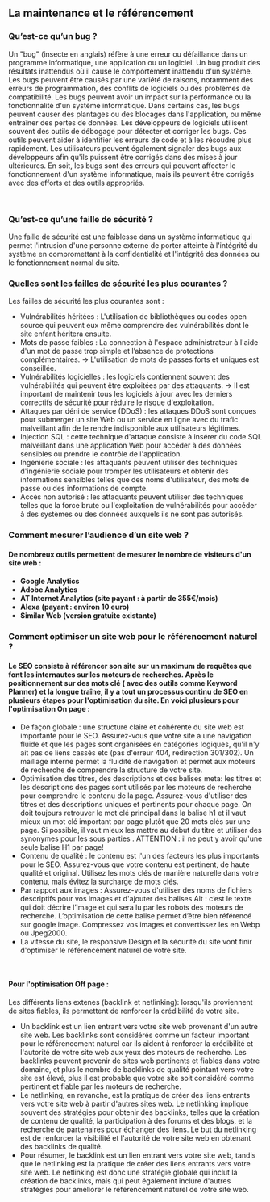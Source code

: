 <h2> La maintenance et le référencement </h2>
<h3>Qu’est-ce qu’un bug ?</h3>
    <p>Un "bug" (insecte en anglais) réfère à une erreur ou défaillance dans un programme informatique, une application ou un logiciel. Un bug produit des résultats inattendus où il cause le comportement inattendu d'un système. Les bugs peuvent être causés par une variété de raisons, notamment des erreurs de programmation, des conflits de logiciels ou des problèmes de compatibilité.
    Les bugs peuvent avoir un impact sur la performance ou la fonctionnalité d'un système informatique. Dans certains cas, les bugs peuvent causer des plantages ou des blocages dans l'application, ou même entraîner des pertes de données.
    Les développeurs de logiciels utilisent souvent des outils de débogage pour détecter et corriger les bugs. Ces outils peuvent aider à identifier les erreurs de code et à les résoudre plus rapidement. Les utilisateurs peuvent également signaler des bugs aux développeurs afin qu'ils puissent être corrigés dans des mises à jour ultérieures.
    En soit, les bugs sont des erreurs qui peuvent affecter le fonctionnement d'un système informatique, mais ils peuvent être corrigés avec des efforts et des outils appropriés.</p>
    <br>
<h3>Qu’est-ce qu’une faille de sécurité ?</h3>
    <p>Une faille de sécurité est une faiblesse dans un système informatique qui permet l'intrusion d'une personne externe de porter atteinte à l'intégrité du système en compromettant à la confidentialité et l'intégrité des données ou le fonctionnement normal du site.</p>
<h3>Quelles sont les failles de sécurité les plus courantes ?</h3>
    <p>Les failles de sécurité les plus courantes sont :</p>
    <ul>
    <li>Vulnérabilités héritées : L'utilisation de bibliothèques ou codes open source qui peuvent eux même comprendre des vulnérabilités dont le site enfant héritera ensuite.
    <li>Mots de passe faibles : La connection à l'espace administrateur à l'aide d'un mot de passe trop simple et l’absence de protections complémentaires. -> L'utilisation de mots de passes forts et uniques est conseillée.
    <li>Vulnérabilités logicielles : les logiciels contiennent souvent des vulnérabilités qui peuvent être exploitées par des attaquants. -> Il est important de maintenir tous les logiciels à jour avec les derniers correctifs de sécurité pour réduire le risque d'exploitation.
    <li>Attaques par déni de service (DDoS) : les attaques DDoS sont conçues pour submerger un site Web ou un service en ligne avec du trafic malveillant afin de le rendre indisponible aux utilisateurs légitimes.
    <li>Injection SQL : cette technique d'attaque consiste à insérer du code SQL malveillant dans une application Web pour accéder à des données sensibles ou prendre le contrôle de l'application.
    <li>Ingénierie sociale : les attaquants peuvent utiliser des techniques d'ingénierie sociale pour tromper les utilisateurs et obtenir des informations sensibles telles que des noms d'utilisateur, des mots de passe ou des informations de compte.
    <li>Accès non autorisé : les attaquants peuvent utiliser des techniques telles que la force brute ou l'exploitation de vulnérabilités pour accéder à des systèmes ou des données auxquels ils ne sont pas autorisés.
    </ul>
<h3>Comment mesurer l’audience d’un site web ?</h3>
    <h4>De nombreux outils permettent de mesurer le nombre de visiteurs d'un site web :<h4>
    <ul>
    <li>Google Analytics
    <li>Adobe Analytics
    <li>AT Internet Analytics (site payant : à partir de 355€/mois)
    <li>Alexa (payant : environ 10 euro)
    <li>Similar Web (version gratuite existante)
    </ul>
    
<h3>Comment optimiser un site web pour le référencement naturel ?</h3>
    <h4>Le SEO consiste à référencer son site sur un maximum de requêtes que font les internautes sur les moteurs de recherches. Après le positionnement sur des mots clé ( avec des outils comme Keyword Planner) et la longue traîne, il y a tout un processus continu de SEO en plusieurs étapes pour l'optimisation du site. 
    En voici plusieurs pour l'optimisation On page : </h4>
    <p><ul>
    <li>De façon globale : une structure claire et cohérente du site web est importante pour le SEO. Assurez-vous que votre site a une  navigation fluide et que les pages sont organisées en catégories logiques, qu'il n'y ait pas de liens cassés etc (pas d'erreur 404, redirection 301/302). Un maillage interne permet la fluidité de navigation et permet aux moteurs de recherche de comprendre la structure de votre site.  
    <li> Optimisation des titres, des descriptions et des balises meta: les titres et les descriptions des pages sont utilisés par les moteurs de recherche pour comprendre le contenu de la page. Assurez-vous d'utiliser des titres et des descriptions uniques et pertinents pour chaque page. On doit toujours retrouver le mot clé principal dans la balise h1 et il vaut mieux un mot clé important par page plutôt que 20 mots clés sur une page. Si possible, il vaut mieux les mettre au début du titre et utiliser des synonymes pour les sous parties . 
    ATTENTION : il ne peut y avoir qu'une seule balise H1 par page!
    <li>Contenu de qualité : le contenu est l'un des facteurs les plus importants pour le SEO. Assurez-vous que votre contenu est pertinent, de haute qualité et original. Utilisez les mots clés de manière naturelle dans votre contenu, mais évitez la surcharge de mots clés.
    <li>Par rapport aux images :  Assurez-vous d'utiliser des noms de fichiers descriptifs pour vos images et d'ajouter des balises Alt : c’est le texte qui doit décrire l’image et qui sera lu par les robots des moteurs de recherche.
    L’optimisation de cette balise permet d’être bien référencé sur google image.   
    Compressez vos images et convertissez les en Webp ou Jpeg2000.
    <li> La vitesse du site, le responsive Design et la sécurité du site vont finir d'optimiser le référencement naturel de votre site.</ul>
    <br>
    <h4>Pour l'optimisation Off page : </h4>
    Les différents liens extenes (backlink et netlinking): lorsqu'ils proviennent de sites fiables, ils permettent de renforcer la crédibilité de votre site.
    <ul>
    <li>Un backlink est un lien entrant vers votre site web provenant d'un autre site web. Les backlinks sont considérés comme un facteur important pour le référencement naturel car ils aident à renforcer la crédibilité et l'autorité de votre site web aux yeux des moteurs de recherche. Les backlinks peuvent provenir de sites web pertinents et fiables dans votre domaine, et plus le nombre de backlinks de qualité pointant vers votre site est élevé, plus il est probable que votre site soit considéré comme pertinent et fiable par les moteurs de recherche.
    <li>Le netlinking, en revanche, est la pratique de créer des liens entrants vers votre site web à partir d'autres sites web. Le netlinking implique souvent des stratégies pour obtenir des backlinks, telles que la création de contenu de qualité, la participation à des forums et des blogs, et la recherche de partenaires pour échanger des liens. Le but du netlinking est de renforcer la visibilité et l'autorité de votre site web en obtenant des backlinks de qualité.
    <li> Pour résumer, le backlink est un lien entrant vers votre site web, tandis que le netlinking est la pratique de créer des liens entrants vers votre site web. Le netlinking est donc une stratégie globale qui inclut la création de backlinks, mais qui peut également inclure d'autres stratégies pour améliorer le référencement naturel de votre site web.
</ul>

</p>

